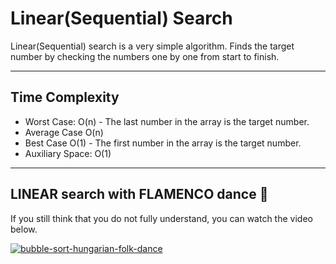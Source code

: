 # Linear(Sequential) Search
Linear(Sequential) search is a very simple algorithm. Finds the target number by checking the numbers one by one from start to finish. 

---

## Time Complexity
- Worst Case: O(n) - The last number in the array is the target number.
- Average Case O(n)
- Best Case O(1) - The first number in the array is the target number.
- Auxiliary Space: O(1)

---
## LINEAR search with FLAMENCO dance :slightly_smiling_face:
If you still think that you do not fully understand, you can watch the video below.

[![bubble-sort-hungarian-folk-dance](https://img.youtube.com/vi/-PuqKbu9K3U/0.jpg)](https://www.youtube.com/watch?v=-PuqKbu9K3U)
